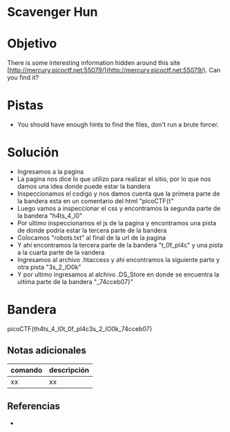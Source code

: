 # Scavenger Hun

# Objetivo
There is some interesting information hidden around this site [http://mercury.picoctf.net:55079/](http://mercury.picoctf.net:55079/). Can you find it?

# Pistas
- You should have enough hints to find the files, don't run a brute forcer.

# Solución
- Ingresamos a la pagina
- La pagina nos dice lo que utilizo para realizar el sitio, por lo que nos damos una idea donde puede estar la bandera
- Inspeccionamos el codigo y nos damos cuenta que la primera parte de la bandera esta en un comentario del html "picoCTF{t"
- Luego vamos a inspeccionar el css y encontramos la segunda parte de la bandera "h4ts_4_l0"
- Por ultimo inspeccionamos el js de la pagina y encontramos una pista de donde podria estar la tercera parte de la bandera
- Colocamos "robots.txt" al final de la url de la pagina
- Y ahí encontramos la tercera parte de la bandera "t_0f_pl4c" y una pista a la cuarta parte de la vandera
- Ingresamos al archivo .htaccess y ahí encontramos la siguiente parte y otra pista "3s_2_lO0k"
- Y por ultimo ingresamos al alchivo .DS_Store en donde se encuentra la ultima parte de la bandera "_74cceb07}"

# Bandera
picoCTF{th4ts_4_l0t_0f_pl4c3s_2_lO0k_74cceb07}

## Notas adicionales
| comando | descripción |
| ------ | ------ |
| xx | xx |

## Referencias
- []()